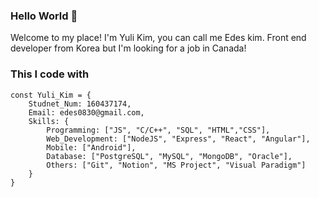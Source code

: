 ### Hello World 👋 
Welcome to my place!
I'm Yuli Kim, you can call me Edes kim.
Front end developer from Korea but I'm looking for a job in Canada!

### This I code with 
```
const Yuli_Kim = {
	Studnet_Num: 160437174,
	Email: edes0830@gmail.com,
	Skills: {
		Programming: ["JS", "C/C++", "SQL", "HTML","CSS"],
		Web_Development: ["NodeJS", "Express", "React", "Angular"],
		Mobile: ["Android"],
		Database: ["PostgreSQL", "MySQL", "MongoDB", "Oracle"],
		Others: ["Git", "Notion", "MS Project", "Visual Paradigm"]
	}
}
```
<!--
**ykim232/ykim232** is a ✨ _special_ ✨ repository because its `README.md` (this file) appears on your GitHub profile.

Here are some ideas to get you started:

- 🔭 I’m currently working on ...
- 🌱 I’m currently learning ...
- 👯 I’m looking to collaborate on ...
- 🤔 I’m looking for help with ...
- 💬 Ask me about ...
- 📫 How to reach me: ...
- 😄 Pronouns: ...
- ⚡ Fun fact: ...
-->
